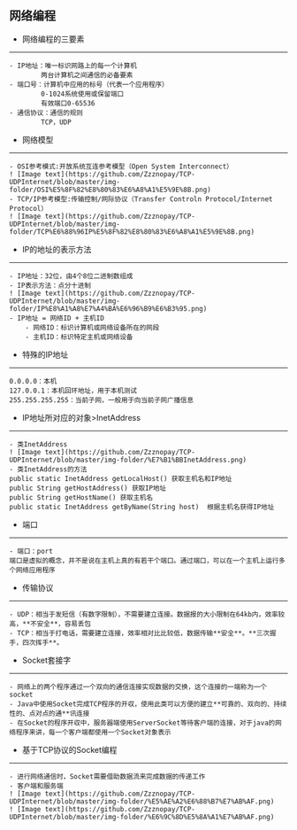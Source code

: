 ## 网络编程
- 网络编程的三要素
***
    - IP地址：唯一标识网路上的每一个计算机
            两台计算机之间通信的必备要素
    - 端口号：计算机中应用的标号（代表一个应用程序）
            0-1024系统使用或保留端口
            有效端口0-65536
    - 通信协议：通信的规则
            TCP，UDP
            
- 网络模型
***
    - OSI参考模式:开放系统互连参考模型（Open System Interconnect）
    ! [Image text](https://github.com/Zzznopay/TCP-UDPInternet/blob/master/img-folder/OSI%E5%8F%82%E8%80%83%E6%A8%A1%E5%9E%8B.png)
    - TCP/IP参考模型:传输控制/网际协议（Transfer Controln Protocol/Internet Protocol） 
    ! [Image text](https://github.com/Zzznopay/TCP-UDPInternet/blob/master/img-folder/TCP%E6%88%96IP%E5%8F%82%E8%80%83%E6%A8%A1%E5%9E%8B.png)
- IP的地址的表示方法
***
    - IP地址：32位，由4个8位二进制数组成
    - IP表示方法：点分十进制
    ! [Image text](https://github.com/Zzznopay/TCP-UDPInternet/blob/master/img-folder/IP%E8%A1%A8%E7%A4%BA%E6%96%B9%E6%B3%95.png)
    - IP地址 = 网络ID + 主机ID
        - 网络ID：标识计算机或网络设备所在的网段
        - 主机ID：标识特定主机或网络设备

- 特殊的IP地址
***
    0.0.0.0：本机
    127.0.0.1：本机回环地址，用于本机测试
    255.255.255.255：当前子网，一般用于向当前子网广播信息

- IP地址所对应的对象>InetAddress
***
    - 类InetAddress
    ! [Image text](https://github.com/Zzznopay/TCP-UDPInternet/blob/master/img-folder/%E7%B1%BBInetAddress.png)
    - 类InetAddress的方法
    public static InetAddress getLocalHost() 获取主机名和IP地址
    public String getHostAddress() 获取IP地址
    public String getHostName() 获取主机名
    public static InetAddress getByName(String host)  根据主机名获得IP地址

- 端口
***
    - 端口：port
    端口是虚拟的概念，并不是说在主机上真的有若干个端口。通过端口，可以在一个主机上运行多个网络应用程序
    
- 传输协议
***
    - UDP：相当于发短信（有数字限制），不需要建立连接。数据报的大小限制在64kb内，效率较高，**不安全**，容易丢包
    - TCP：相当于打电话，需要建立连接，效率相对比比较低，数据传输**安全**。**三次握手，四次挥手**。

- Socket套接字
***
    - 网络上的两个程序通过一个双向的通信连接实现数据的交换，这个连接的一端称为一个socket 
    - Java中使用Socket完成TCP程序的开収，使用此类可以方便的建立**可靠的、双向的、持续性的、点对点的通**讯连接 
    - 在Socket的程序开収中，服务器端使用ServerSocket等待客户端的连接，对于java的网络程序来讲，每一个客户端都使用一个Socket对象表示 
 
- 基于TCP协议的Socket编程
***
    - 进行网络通信时，Socket需要借助数据流来完成数据的传递工作 
    - 客户端和服务端 
    ! [Image text](https://github.com/Zzznopay/TCP-UDPInternet/blob/master/img-folder/%E5%AE%A2%E6%88%B7%E7%AB%AF.png)
    ! [Image text](https://github.com/Zzznopay/TCP-UDPInternet/blob/master/img-folder/%E6%9C%8D%E5%8A%A1%E7%AB%AF.png)
